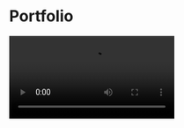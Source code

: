 # Portfolio



![Иллюстрация к проекту](https://github.com/Nazalekser/portfolio/blob/main/Projects/Luna_Lander_Project/videos/lunar_lander.mp4)

